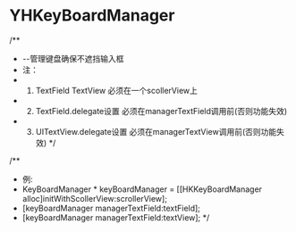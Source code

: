 # YHKeyBoardManager
/**
 * --管理键盘确保不遮挡输入框
 * 注：
 * 1. TextField TextView 必须在一个scollerView上
 * 2. TextField.delegate设置 必须在managerTextField调用前(否则功能失效)
 * 3. UITextView.delegate设置 必须在managerTextView调用前(否则功能失效)
 */

/**
 *  例:
 *   KeyBoardManager * keyBoardManager = [[HKKeyBoardManager alloc]initWithScollerView:scrollerView];
 *   [keyBoardManager managerTextField:textField];
 *   [keyBoardManager managerTextField:textView];
 */
